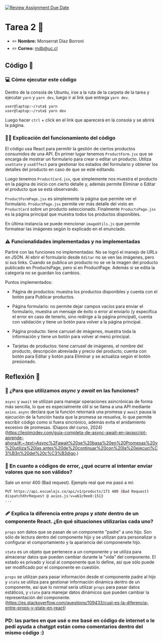 [![Review Assignment Due Date](https://classroom.github.com/assets/deadline-readme-button-24ddc0f5d75046c5622901739e7c5dd533143b0c8e959d652212380cedb1ea36.svg)](https://classroom.github.com/a/67mQsdfI)
# Tarea 2 :construction:

* :pencil2: **Nombre:** Monserrat Díaz Borroni
* :pencil2: **Correo:** mdb@uc.cl

## Código :symbols:

### :computer: Cómo ejecutar este código

Dentro de la consola de Ubuntu, irse a la ruta de la carpeta de la tarea y ejecutar ```yarn``` y ```yarn dev```, luego ir al link que entrega ```yarn dev```.

```bash
user@laptop:~/ruta$ yarn
user@laptop:~/ruta$ yarn dev
```
Luego hacer ```ctrl``` + click en el link que aparecerá en la consola y se abrirá la página. 

### :teacher: Explicación del funcionamiento del código

El código usa React para permitir la gestión de ciertos productos consumidos de una API.
En primer lugar tenemos `ProductForm.jsx` que se encarga de mostrar un formulario para crear o editar un producto. Utiliza ``useState`` y ``useEffect`` para gestionar los estados del formulario y obtener los detalles del producto en caso de que se esté editando. 

Luego tenemos `ProductCard.jsx`, que simplemente nos muestra el producto en la página de inicio con cierto detalle y, además permite Eliminar o Editar el producto que se está observando.

``ProductFormPage.jsx`` es simplemente la página que permite ver el formulario. ``ProductPage.jsx`` permite ver más detalle del visto en `ProductCard` sobre un producto seleccionado. Finalmente ``ProductsPage.jsx`` es la página principal que muestra todos los productos disponibles. 

En última instancia se puede mencionar ``imageUtils.js`` que permite formatear las imágenes según lo explicado en el enunciado.

### :warning: Funcionalidades implementadas y no implementadas

Partiré con las funciones no implementadas: No se logró el manejo de URLs en JSON. Al ebrir el formulario desde ``Editar`` no se ven las imágenes, pero sí sus links. Cuando se publica un producto no se ve la imagen del producto publicado en ProductsPage, pero sí en ProductPage. Además si se edita la categoría no se guardan los cambios.

Puntos implementados:

* Página de productos: muestra los productos disponibles y cuenta con el botón para Publicar productos.

* Página formulario: no permite dejar campos vacíos para enviar el formulario, muestra un mensaje de éxito o error al enviarlo (y especifica el error en caso de tenerlo, sino redirige a la página principal), cuenta con validación y tiene un botón para volver a la página principal.

* Página producto: tiene carrusel de imágenes, muestra toda la información y tiene un botón para volver al menú principal.

* Tarjetas de productos: tiene carrusel de imágenes, el nombre del producto, descripción abreviada y precio del producto, cuenta con botón para Editar y botón para Eliminar y se actualiza según el botón presionado. 


## Reflexión :thought_balloon:

### :scroll: ¿Para que utilizamos *async* y *await* en las funciones?

``async`` y ``await`` se utilizan para manejar operaciones asincrónicas de forma más sencilla, lo que es especialmente útil si se llama a una API mediante ``axios``. ``async`` declara que la función retornará una promesa y ``await`` pausa la ejecución de la función hasta que la promesa se resuelva, lo que permite escribir código como si fuera sincrónico, además evita el anidamiento excesivo de promesas. (Diapos del curso, 2024) (https://leojimzdev.com/guia-completa-de-async-await-en-javascript-aprende-ahora/#:~:text=Async%2Fawait%20se%20basa%20en%20Promesas%20y%20utiliza%20las,antes%20de%20continuar%20con%20la%20ejecuci%C3%B3n%20del%20c%C3%B3digo.)

### :thinking: En cuanto a códigos de error, ¿qué ocurre al intentar enviar valores que no son válidos?

Sale un error 400 (Bad request). Ejemplo real que me pasó a mí:
```bash
PUT https://api.escuelajs.co/api/v1/products/173 400 (Bad Request)
dispatchXhrRequest @ axios.js?v=a61c9ee8:1513
...
```

### :adhesive_bandage: Explica la diferencia entre *props* y *state* dentro de un componente React. ¿En qué situaciones utilizarías cada uno?

``props`` son datos que se pasan de un componente "padre" a uno hijo. Son sólo de lectura dentro del componente hijo y se utilizan para personalizar o configurar el comportamiento y la apariencia del componenete hijo. 

``state`` es un objeto que pertenece a un componente y se utiliza para almacenar datos que pueden cambiar durante la "vida" del componente. El estado es privado y local al componente que lo define, así que sólo puede ser modificado por el componente en cuestión.

``props`` se utilizan para pasar información desde el componente padre al hijo y ``state`` se utiliza para gestionar información dinámica dentro de un componente, así que lo normal sería utilizar ``props`` para pasar datos estáticos, y ``state`` para manejar datos dinámicos que pueden cambiar la representación del componente. (https://es.stackoverflow.com/questions/109433/cual-es-la-diferencia-entre-props-y-state-en-react)


### PD: las partes en que usé o me basé en código de internet o le pedí ayuda a chatgpt están como comentarios dentro del mismo código :)
